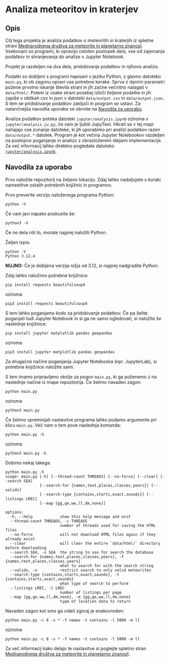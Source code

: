 # Analiza meteoritov in kraterjev

## Opis
Cilj tega projekta je analiza podatkov o meteoritih in kraterjih iz spletne strani [Mednarodnega društva za meteorite in planetarno znanost](https://www.lpi.usra.edu/meteor/metbull.php).
Vsebovani so programi, ki opravijo celoten postopek dela, vse od zajemanja podatkov in shranjevanja do analize v Jupyter Notebook.

Projekt je razdeljen na dva dela, pridobivanje podatkov in njihovo analizo.

Podatki so dobljeni s programi napisani v jeziku Python, z glavno datoteko `main.py`, ki ob zagonu opravi vse potrebne korake.
Sprva z danimi parametri požene prvotno iskanje števila strani in jih začne večnitno nalagati v `data/html/`.
Potem iz vsake strani posebej izloči željene podatke in jih zapiše v oblikah csv in json v datoteki `data/output.csv` in `data/output.json`.
S tem se pridobivanje podatkov zaključi in program se ustavi.
Za natančnejša navodila uporabe se obrnite na [Navodila za uporabo](https://github.com/LesbianLemon/uvp-projektna/blob/726db6d28f177848de125ee515211734beb431c1/jupyter/analysis.ipynb).

Analiza podatkov poteka datoteki `jupyter/analysis.ipynb` oziroma v `jupyter/analysis.ju.py`, če vam je ljubši JupyText.
Hkrati se v tej mapi nahajajo vse zunanje datoteke, ki jih uporabimo pri analizi podatkov razen `data/output.*` datotek.
Program je kot večina Jupyter Notebookov razdeljen na postopno poganjanje in analizo z obrazloženimi idejami implementacije.
Za več informacij lahko direktno pogledate datoteko [`jupyter/analysis.ipynb`](https://github.com/LesbianLemon/uvp-projektna/blob/726db6d28f177848de125ee515211734beb431c1/jupyter/analysis.ipynb).

## Navodila za uporabo
Prvo naložite repozitorij na željeno lokacijo.
Zdaj lahko nadaljujete s koraki namestitve ostalih potrebnih knjižnic in programov.

Prvo preverite verzijo naloženega programa Python:
```console
python -V
```
Če vam javi napako poskusite še:
```console
python3 -V
```
Če ne dela niti to, morate najprej naložiti Python.

Željen izpis:
```console
python -V
Python 3.12.4
```
**NUJNO:** Če je dobljena verzija nižja od 3.12, si najprej nadgradite Python.

Zdaj lahko naložimo potrebne knjižnice:
```console
pip install requests beautifulsoup4
```
oziroma
```console
pip3 install requests beautifulsoup4
```
S tem lahko poganjamo kodo za pridobivanje podatkov.
Če pa želite poganjati tudi Jupyter Notebook in si ga ne samo ogledovati, si naložite še naslednje knjižnice:
```console
pip install jupyter matplotlib pandas geopandas
```
oziroma
```console
pip3 install jupyter matplotlib pandas geopandas
```
Za drugačne načine poganjanja Jupyter Notebooka (npr. JupyterLab), si potrebne knjižnice naložite sami.

S tem imamo pripravljeno okolje za pogon `main.py`, ki ga poženemo z na naslednje načine iz mape repozitorija.
Če želimo navaden zagon:
```console
python main.py
```
oziroma
```console
python3 main.py
```

Če želimo spreminjati nastavitve programa lahko podamo argumente pri klicu `main.py`.
Več nam o tem pove naslednja komanda:
```console
python main.py -h
```
oziroma
```console
python3 main.py -h
```
Dobimo nekaj takega:
```console
python main.py -h
usage: main.py [-h] [--thread-count THREADS] [--no-force] [--clear] [--search SEA]
               [--search-for {names,text,places,classes,years}] [--valids]
               [--search-type {contains,starts,exact,sounds}] [--listings LREC]
               [--map {gg,ge,ww,ll,dm,none}]

options:
  -h, --help            show this help message and exit
  --thread-count THREADS, -c THREADS
                        number of threads used for saving the HTML files
  --no-force            will not download HTML files again if they already exist
  --clear               will clear the entire `data/html/` directory before downloading
  --search SEA, -s SEA  the string to use for search the database
  --search-for {names,text,places,classes,years}, -f {names,text,places,classes,years}
                        what to search for with the search string
  --valids, -v          restrict search to only valid meteorites
  --search-type {contains,starts,exact,sounds}, -t {contains,starts,exact,sounds}
                        what type of search to perform
  --listings LREC, -l LREC
                        number of listings per page
  --map {gg,ge,ww,ll,dm,none}, -m {gg,ge,ww,ll,dm,none}
                        type of location data to return
```

Navaden zagon kot smo ga videli zgoraj je enakovreden:
```console
python main.py -c 8 -s * -f names -t contains -l 5000 -m ll
```
oziroma
```console
python main.py -c 8 -s * -f names -t contains -l 5000 -m ll
```
Za več informacij kako delajo te nastavitve si poglejte spletno stran [Mednarodnega društva za meteorite in planetarno znanost](https://www.lpi.usra.edu/meteor/metbull.php).

